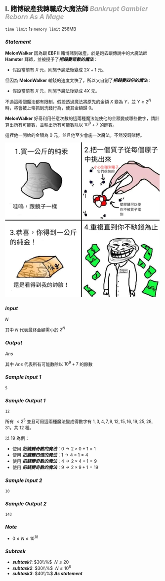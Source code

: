 ## **I. 賭博破產我轉職成大魔法師** ***<font color = '#AAAAAA'> Bankrupt Gambler Reborn As A Mage </font>***

`time limit` 1s
`memory limit` 256MB

### ***Statement***
**MelonWalker** 因為跟 **EBF II** 賭博賭到破產，於是跑去跟傳說中的大魔法師 **Hamster** 拜師，並被授予了***把錢變奇數的魔法***：
* 假設當前有 $X$ 元，則施予魔法後變成 $2X + 1$ 元。

但因為 **MelonWalker** 輸錢的速度太快了，所以又自創了***把錢變四倍的魔法***：
* 假設當前有 $X$ 元，則施予魔法後變成 $4X$ 元。

不過這兩個魔法都有限制，假設透過魔法將原先的金額 $X$ 變為 $Y$，並 $Y \geq 2^{N}$ 時，將會被上帝抓到洗錢行為，使其金額歸 $0$。

**MelonWalker** 好奇利用任意次數的這兩種魔法能使他的金額變成哪些數字，請計算出所有可能數，並輸出所有可能數除以 $10^9 + 7$ 的餘數。

這裡他一開始的金額為 $0$ 元，並且他至少會施一次魔法，不然沒錢賭博。

![](Images/upload_fd1de3aaea0201c29aee93a6a6b2521a.png)

<div class='page' />

### ***Input***
$N$

其中 $N$ 代表最終金額需小於 $2^N$

### ***Output***
$Ans$

其中 $Ans$ 代表所有可能數除以 $10^9 + 7$ 的餘數

### ***Sample Input 1***
```
5
```

### ***Sample Output 1***
```
12
```

所有 $< 2^{5}$ 並且可用這兩種魔法變成得數字有 $1, 3, 4, 7, 9, 12, 15, 16, 19, 25, 28, 31$，共 $12$ 種。

以 $19$ 為例：
* 使用 ***把錢變奇數的魔法***：$0 \to 2 \times 0 + 1 = 1$
* 使用 ***把錢變四倍的魔法***：$1 \to 4 \times 1 = 4$
* 使用 ***把錢變奇數的魔法***：$4 \to 2 \times 4 + 1 = 9$
* 使用 ***把錢變奇數的魔法***：$9 \to 2 \times 9 + 1 = 19$

<div class='page' />


### ***Sample Input 2***
```
10
```

### ***Sample Output 2***
```
143
```


### ***Note***
* $0 \leq N \leq 10^{18}$


### ***Subtask***

 - ***subtask1***: $30\\%$ $\ N \leq 20$
 - ***subtask2***: $30\\%$ $\ N \leq 10^6$
 - ***subtask3***: $40\\%$ ***As statement***